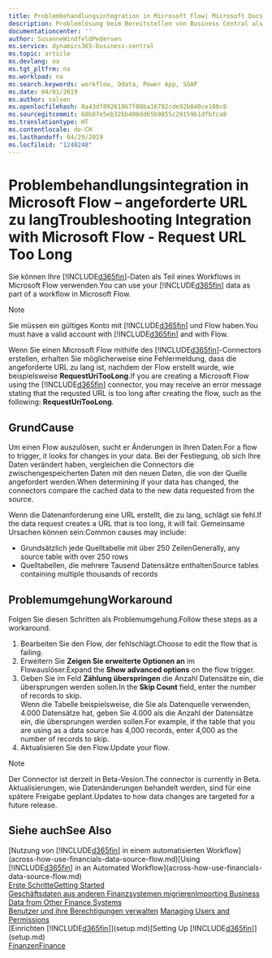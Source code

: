 ```yaml
---
title: Problembehandlungsintegration in Microsoft Flow| Microsoft Docs
description: Problemlösung beim Bereitstellen von Business Central als Datenquelle und eine OData-URL Ihrer Webdienste festlegen, um eine Geschäfts-App mithilfe einem automatisierten Workflow zu erstellen.
documentationcenter: ''
author: SusanneWindfeldPedersen
ms.service: dynamics365-business-central
ms.topic: article
ms.devlang: na
ms.tgt_pltfrm: na
ms.workload: na
ms.search.keywords: workflow, Odata, Power App, SOAP
ms.date: 04/01/2019
ms.author: solsen
ms.openlocfilehash: 8a43df89261867f80ba16782cde92b040ce180c8
ms.sourcegitcommit: 60b87e5eb32bb408dd65b9855c29159b1dfbfca8
ms.translationtype: HT
ms.contentlocale: de-CH
ms.lasthandoff: 04/29/2019
ms.locfileid: "1240248"
---
```

# <a name="troubleshooting-integration-with-microsoft-flow---request-url-too-long"></a><span data-ttu-id="31f0b-103">Problembehandlungsintegration in Microsoft Flow – angeforderte URL zu lang</span><span class="sxs-lookup"><span data-stu-id="31f0b-103">Troubleshooting Integration with Microsoft Flow - Request URL Too Long</span></span>
<span data-ttu-id="31f0b-104">Sie können Ihre [!INCLUDE[d365fin](includes/d365fin_md.md)]-Daten als Teil eines Workflows in Microsoft Flow verwenden.</span><span class="sxs-lookup"><span data-stu-id="31f0b-104">You can use your [!INCLUDE[d365fin](includes/d365fin_md.md)] data as part of a workflow in Microsoft Flow.</span></span>  

> [!NOTE]  
>   <span data-ttu-id="31f0b-105">Sie müssen ein gültiges Konto mit [!INCLUDE[d365fin](includes/d365fin_md.md)] und Flow haben.</span><span class="sxs-lookup"><span data-stu-id="31f0b-105">You must have a valid account with [!INCLUDE[d365fin](includes/d365fin_md.md)] and with Flow.</span></span>  

<span data-ttu-id="31f0b-106">Wenn Sie einen Microsoft Flow mithilfe des [!INCLUDE[d365fin](includes/d365fin_md.md)]-Connectors erstellen, erhalten Sie möglicherweise eine Fehlermeldung, dass die angeforderte URL zu lang ist, nachdem der Flow erstellt wurde, wie beispielsweise **RequestUriTooLong**.</span><span class="sxs-lookup"><span data-stu-id="31f0b-106">If you are creating a Microsoft Flow using the [!INCLUDE[d365fin](includes/d365fin_md.md)] connector, you may receive an error message stating that the requsted URL is too long after creating the flow, such as the following: **RequestUriTooLong**.</span></span>

## <a name="cause"></a><span data-ttu-id="31f0b-107">Grund</span><span class="sxs-lookup"><span data-stu-id="31f0b-107">Cause</span></span>
<span data-ttu-id="31f0b-108">Um einen Flow auszulösen, sucht er Änderungen in Ihren Daten.</span><span class="sxs-lookup"><span data-stu-id="31f0b-108">For a flow to trigger, it looks for changes in your data.</span></span> <span data-ttu-id="31f0b-109">Bei der Festlegung, ob sich Ihre Daten verändert haben, vergleichen die Connectors die zwischengespeicherten Daten mit den neuen Daten, die von der Quelle angefordert werden.</span><span class="sxs-lookup"><span data-stu-id="31f0b-109">When determining if your data has changed, the connectors compare the cached data to the new data requested from the source.</span></span>  

<span data-ttu-id="31f0b-110">Wenn die Datenanforderung eine URL erstellt, die zu lang, schlägt sie fehl.</span><span class="sxs-lookup"><span data-stu-id="31f0b-110">If the data request creates a URL that is too long, it will fail.</span></span> <span data-ttu-id="31f0b-111">Gemeinsame Ursachen können sein:</span><span class="sxs-lookup"><span data-stu-id="31f0b-111">Common causes may include:</span></span>
- <span data-ttu-id="31f0b-112">Grundsätzlich jede Quelltabelle mit über 250 Zeilen</span><span class="sxs-lookup"><span data-stu-id="31f0b-112">Generally, any source table with over 250 rows</span></span>
- <span data-ttu-id="31f0b-113">Quelltabellen, die mehrere Tausend Datensätze enthalten</span><span class="sxs-lookup"><span data-stu-id="31f0b-113">Source tables containing multiple thousands of records</span></span>

## <a name="workaround"></a><span data-ttu-id="31f0b-114">Problemumgehung</span><span class="sxs-lookup"><span data-stu-id="31f0b-114">Workaround</span></span>
<span data-ttu-id="31f0b-115">Folgen Sie diesen Schritten als Problemumgehung.</span><span class="sxs-lookup"><span data-stu-id="31f0b-115">Follow these steps as a workaround.</span></span>
1. <span data-ttu-id="31f0b-116">Bearbeiten Sie den Flow, der fehlschlägt.</span><span class="sxs-lookup"><span data-stu-id="31f0b-116">Choose to edit the flow that is failing.</span></span>
2. <span data-ttu-id="31f0b-117">Erweitern Sie **Zeigen Sie erweiterte Optionen an** im Flowauslöser.</span><span class="sxs-lookup"><span data-stu-id="31f0b-117">Expand the **Show advanced options** on the flow trigger.</span></span>
3. <span data-ttu-id="31f0b-118">Geben Sie im Feld **Zählung überspringen** die Anzahl Datensätze ein, die übersprungen werden sollen.</span><span class="sxs-lookup"><span data-stu-id="31f0b-118">In the **Skip Count** field, enter the number of records to skip.</span></span>  
<span data-ttu-id="31f0b-119">Wenn die Tabelle beispielsweise, die Sie als Datenquelle verwenden, 4.000 Datensätze hat, geben Sie 4.000 als die Anzahl der Datensätze ein, die übersprungen werden sollen.</span><span class="sxs-lookup"><span data-stu-id="31f0b-119">For example, if the table that you are using as a data source has 4,000 records, enter 4,000 as the number of records to skip.</span></span>
4. <span data-ttu-id="31f0b-120">Aktualisieren Sie den Flow.</span><span class="sxs-lookup"><span data-stu-id="31f0b-120">Update your flow.</span></span>

> [!NOTE]  
> <span data-ttu-id="31f0b-121">Der Connector ist derzeit in Beta-Vesion.</span><span class="sxs-lookup"><span data-stu-id="31f0b-121">The connector is currently in Beta.</span></span> <span data-ttu-id="31f0b-122">Aktualisierungen, wie Datenänderungen behandelt werden, sind für eine spätere Freigabe geplant.</span><span class="sxs-lookup"><span data-stu-id="31f0b-122">Updates to how data changes are targeted for a future release.</span></span>


## <a name="see-also"></a><span data-ttu-id="31f0b-123">Siehe auch</span><span class="sxs-lookup"><span data-stu-id="31f0b-123">See Also</span></span>
<span data-ttu-id="31f0b-124">[Nutzung von [!INCLUDE[d365fin](includes/d365fin_md.md)] in einem automatisierten Workflow](across-how-use-financials-data-source-flow.md)</span><span class="sxs-lookup"><span data-stu-id="31f0b-124">[Using [!INCLUDE[d365fin](includes/d365fin_md.md)] in an Automated Workflow](across-how-use-financials-data-source-flow.md)</span></span>  
[<span data-ttu-id="31f0b-125">Erste Schritte</span><span class="sxs-lookup"><span data-stu-id="31f0b-125">Getting Started</span></span>](product-get-started.md)  
[<span data-ttu-id="31f0b-126">Geschäftsdaten aus anderen Finanzsystemen migrieren</span><span class="sxs-lookup"><span data-stu-id="31f0b-126">Importing Business Data from Other Finance Systems</span></span>](across-import-data-configuration-packages.md)  
<span data-ttu-id="31f0b-127">[Benutzer und ihre Berechtigungen verwalten](ui-how-users-permissions.md)  </span><span class="sxs-lookup"><span data-stu-id="31f0b-127">[Managing Users and Permissions](ui-how-users-permissions.md)  </span></span>  
<span data-ttu-id="31f0b-128">[Einrichten [!INCLUDE[d365fin](includes/d365fin_md.md)]](setup.md)</span><span class="sxs-lookup"><span data-stu-id="31f0b-128">[Setting Up [!INCLUDE[d365fin](includes/d365fin_md.md)]](setup.md)</span></span>  
[<span data-ttu-id="31f0b-129">Finanzen</span><span class="sxs-lookup"><span data-stu-id="31f0b-129">Finance</span></span>](finance.md)  

